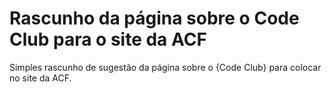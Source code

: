 # Rascunho da página sobre o Code Club para o site da ACF
Simples rascunho de sugestão da página sobre o {Code Club} para colocar no site da ACF.
